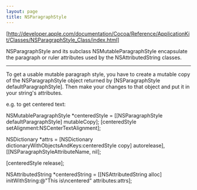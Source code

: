 ```yaml
---
layout: page
title: NSParagraphStyle
---
```


[http://developer.apple.com/documentation/Cocoa/Reference/ApplicationKit/Classes/NSParagraphStyle_Class/index.html]

NSParagraphStyle and its subclass NSMutableParagraphStyle encapsulate the paragraph or ruler attributes used by the NSAttributedString classes.

----

To get a usable mutable paragraph style, you have to create a mutable copy of the NSParagraphStyle object returned by     [NSParagraphStyle defaultParagraphStyle]. Then make your changes to that object and put it in your string's attributes.

e.g. to get centered text:

    
NSMutableParagraphStyle *centeredStyle = [[NSParagraphStyle defaultParagraphStyle] mutableCopy];
[centeredStyle setAlignment:NSCenterTextAlignment];

NSDictionary *attrs = [NSDictionary dictionaryWithObjectsAndKeys:centeredStyle copy] autorelease], [[NSParagraphStyleAttributeName, nil];

[centeredStyle release];

NSAttributedString *centeredString = [[NSAttributedString alloc] initWithString:@"This is\ncentered" attributes:attrs];


